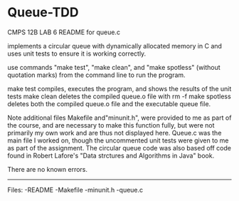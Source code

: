 # Queue-TDD
CMPS 12B LAB 6 README for queue.c

implements a circular queue with dynamically allocated memory in C and uses unit tests to ensure it is working correctly.

use commands "make test", "make clean", and "make spotless" (without quotation marks)
from the command line to run the program.

make test compiles, executes the program, and shows the results of the unit tests
make clean deletes the compiled queue.o file with rm -f
make spotless deletes both the compiled queue.o file and the executable queue file.


Note additional files Makefile and"minunit.h", were provided to me as part of the course, and are necessary to make this function fully, but were not primarily my own work and are thus not displayed here. Queue.c was the main file I worked on, though the uncommented unit tests were given to me as part of the assignment. The circular queue code was also based off code found in Robert Lafore's "Data strctures and Algorithms in Java" book.

There are no known errors.

------------------------------
Files:
-README
-Makefile
-minunit.h
-queue.c
